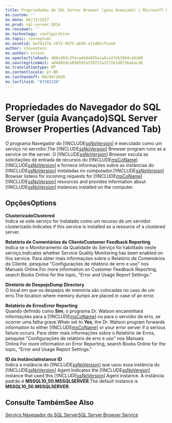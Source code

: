 ```yaml
---
title: Propriedades do SQL Server Browser (guia Avançado) | Microsoft Docs
ms.custom: ''
ms.date: 06/13/2017
ms.prod: sql-server-2014
ms.reviewer: ''
ms.technology: configuration
ms.topic: conceptual
ms.assetid: ba79137a-cb72-4bf3-a650-e11d02cfce10
author: stevestein
ms.author: sstein
ms.openlocfilehash: 480cd93c3feca44dd455a1a9ce2fd12994ca6100
ms.sourcegitcommit: ad4d92dce894592a259721a1571b1d8736abacdb
ms.translationtype: MT
ms.contentlocale: pt-BR
ms.lasthandoff: 08/04/2020
ms.locfileid: "87582236"
---
```

# <a name="sql-server-browser-properties-advanced-tab"></a><span data-ttu-id="35a2b-102">Propriedades do Navegador do SQL Server (guia Avançado)</span><span class="sxs-lookup"><span data-stu-id="35a2b-102">SQL Server Browser Properties (Advanced Tab)</span></span>
  <span data-ttu-id="35a2b-103">O programa Navegador do [!INCLUDE[ssNoVersion](../../includes/ssnoversion-md.md)] é executado como um serviço no servidor.</span><span class="sxs-lookup"><span data-stu-id="35a2b-103">The [!INCLUDE[ssNoVersion](../../includes/ssnoversion-md.md)] Browser program runs as a service on the server.</span></span> <span data-ttu-id="35a2b-104">O [!INCLUDE[ssNoVersion](../../includes/ssnoversion-md.md)] Browser escuta as solicitações de entrada de recursos do [!INCLUDE[msCoName](../../includes/msconame-md.md)] [!INCLUDE[ssNoVersion](../../includes/ssnoversion-md.md)] e fornece informações sobre as instâncias do [!INCLUDE[ssNoVersion](../../includes/ssnoversion-md.md)] instaladas no computador.</span><span class="sxs-lookup"><span data-stu-id="35a2b-104">[!INCLUDE[ssNoVersion](../../includes/ssnoversion-md.md)] Browser listens for incoming requests for [!INCLUDE[msCoName](../../includes/msconame-md.md)] [!INCLUDE[ssNoVersion](../../includes/ssnoversion-md.md)] resources and provides information about [!INCLUDE[ssNoVersion](../../includes/ssnoversion-md.md)] instances installed on the computer.</span></span>  
  
## <a name="options"></a><span data-ttu-id="35a2b-105">Opções</span><span class="sxs-lookup"><span data-stu-id="35a2b-105">Options</span></span>  
 <span data-ttu-id="35a2b-106">**Clusterizado**</span><span class="sxs-lookup"><span data-stu-id="35a2b-106">**Clustered**</span></span>  
 <span data-ttu-id="35a2b-107">Indica se este serviço for instalado como um recurso de um servidor clusterizado.</span><span class="sxs-lookup"><span data-stu-id="35a2b-107">Indicates if this service is installed as a resource of a clustered server.</span></span>  
  
 <span data-ttu-id="35a2b-108">**Relatório de Comentários do Cliente**</span><span class="sxs-lookup"><span data-stu-id="35a2b-108">**Customer Feedback Reporting**</span></span>  
 <span data-ttu-id="35a2b-109">Indica se o Monitoramento da Qualidade do Serviço foi habilitado neste serviço.</span><span class="sxs-lookup"><span data-stu-id="35a2b-109">Indicates whether Service Quality Monitoring has been enabled on this service.</span></span> <span data-ttu-id="35a2b-110">Para obter mais informações sobre o Relatório de Comentários do Cliente, pesquise "Configurações de relatório de erro e uso" nos Manuais Online.</span><span class="sxs-lookup"><span data-stu-id="35a2b-110">For more information on Customer Feedback Reporting, search Books Online for the topic, "Error and Usage Report Settings."</span></span>  
  
 <span data-ttu-id="35a2b-111">**Diretório de Despejo**</span><span class="sxs-lookup"><span data-stu-id="35a2b-111">**Dump Directory**</span></span>  
 <span data-ttu-id="35a2b-112">O local em que os despejos de memória são colocadas no caso de um erro.</span><span class="sxs-lookup"><span data-stu-id="35a2b-112">The location where memory dumps are placed in case of an error.</span></span>  
  
 <span data-ttu-id="35a2b-113">**Relatório de Erros**</span><span class="sxs-lookup"><span data-stu-id="35a2b-113">**Error Reporting**</span></span>  
 <span data-ttu-id="35a2b-114">Quando definido como **Sim**, o programa Dr. Watson encaminhará informações para a [!INCLUDE[msCoName](../../includes/msconame-md.md)] ou para o servidor de erro, se ocorrer uma falha grave.</span><span class="sxs-lookup"><span data-stu-id="35a2b-114">When set to **Yes**, the Dr. Watson program forwards information to either [!INCLUDE[msCoName](../../includes/msconame-md.md)] or your error server if a serious failure occurs.</span></span> <span data-ttu-id="35a2b-115">Para obter mais informações sobre o Relatório de Erros, pesquise "Configurações de relatório de erro e uso" nos Manuais Online.</span><span class="sxs-lookup"><span data-stu-id="35a2b-115">For more information on Error Reporting, search Books Online for the topic, "Error and Usage Report Settings."</span></span>  
  
 <span data-ttu-id="35a2b-116">**ID da Instância**</span><span class="sxs-lookup"><span data-stu-id="35a2b-116">**Instance ID**</span></span>  
 <span data-ttu-id="35a2b-117">Indica a instância do [!INCLUDE[ssNoVersion](../../includes/ssnoversion-md.md)] que usou essa instância do [!INCLUDE[ssNoVersion](../../includes/ssnoversion-md.md)] Agent.</span><span class="sxs-lookup"><span data-stu-id="35a2b-117">Indicates the [!INCLUDE[ssNoVersion](../../includes/ssnoversion-md.md)] instance that used this [!INCLUDE[ssNoVersion](../../includes/ssnoversion-md.md)] Agent instance.</span></span> <span data-ttu-id="35a2b-118">A instância padrão é **MSSQL10_50.MSSQLSERVER**.</span><span class="sxs-lookup"><span data-stu-id="35a2b-118">The default instance is **MSSQL10_50.MSSQLSERVER**.</span></span>  
  
## <a name="see-also"></a><span data-ttu-id="35a2b-119">Consulte Também</span><span class="sxs-lookup"><span data-stu-id="35a2b-119">See Also</span></span>  
 [<span data-ttu-id="35a2b-120">Serviço Navegador do SQL Server</span><span class="sxs-lookup"><span data-stu-id="35a2b-120">SQL Server Browser Service</span></span>](../../../2014/tools/configuration-manager/sql-server-browser-service.md)  
  
  
